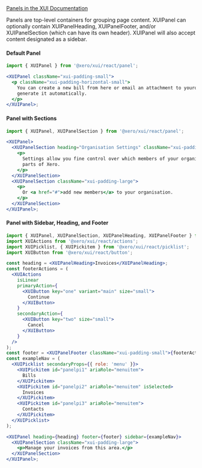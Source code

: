 <div class="xui-margin-vertical">
	<a href="../section-components-displayingdata-panel.html" isDocLink>Panels in the XUI Documentation</a>
</div>

Panels are top-level containers for grouping page content. XUIPanel can optionally contain XUIPanelHeading, XUIPanelFooter, and/or XUIPanelSection (which can have its own header). XUIPanel will also accept content designated as a sidebar.

#### Default Panel

```jsx harmony
import { XUIPanel } from '@xero/xui/react/panel';

<XUIPanel className="xui-padding-small">
  <p className="xui-padding-horizontal-small">
    You can create a new bill from here or email an attachment to yourorg-987654321@xero.com to
    generate it automatically.
  </p>
</XUIPanel>;
```

#### Panel with Sections

```jsx harmony
import { XUIPanel, XUIPanelSection } from '@xero/xui/react/panel';

<XUIPanel>
  <XUIPanelSection heading="Organisation Settings" className="xui-padding-large">
    <p>
      Settings allow you fine control over which members of your organisation can use different
      parts of Xero.
    </p>
  </XUIPanelSection>
  <XUIPanelSection className="xui-padding-large">
    <p>
      Or <a href="#">add new members</a> to your organisation.
    </p>
  </XUIPanelSection>
</XUIPanel>;
```

#### Panel with Sidebar, Heading, and Footer

```jsx harmony
import { XUIPanel, XUIPanelSection, XUIPanelHeading, XUIPanelFooter } from '@xero/xui/react/panel';
import XUIActions from '@xero/xui/react/actions';
import XUIPicklist, { XUIPickitem } from '@xero/xui/react/picklist';
import XUIButton from '@xero/xui/react/button';

const heading = <XUIPanelHeading>Invoices</XUIPanelHeading>;
const footerActions = (
  <XUIActions
    isLinear
    primaryAction={
      <XUIButton key="one" variant="main" size="small">
        Continue
      </XUIButton>
    }
    secondaryAction={
      <XUIButton key="two" size="small">
        Cancel
      </XUIButton>
    }
  />
);
const footer = <XUIPanelFooter className="xui-padding-small">{footerActions}</XUIPanelFooter>;
const exampleNav = (
  <XUIPicklist secondaryProps={{ role: 'menu' }}>
    <XUIPickitem id="panelpi1" ariaRole="menuitem">
      Bills
    </XUIPickitem>
    <XUIPickitem id="panelpi2" ariaRole="menuitem" isSelected>
      Invoices
    </XUIPickitem>
    <XUIPickitem id="panelpi3" ariaRole="menuitem">
      Contacts
    </XUIPickitem>
  </XUIPicklist>
);

<XUIPanel heading={heading} footer={footer} sidebar={exampleNav}>
  <XUIPanelSection className="xui-padding-large">
    <p>Manage your invoices from this area.</p>
  </XUIPanelSection>
</XUIPanel>;
```

